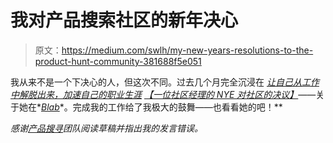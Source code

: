 # 我对产品搜索社区的新年决心

> 原文：<https://medium.com/swlh/my-new-years-resolutions-to-the-product-hunt-community-381688f5e051>

我从来不是一个下决心的人，但这次不同。过去几个月完全沉浸在 [*让自己从工作中解脱出来，加速自己的职业生涯*](https://medium.com/u/b8b4445269d0#.8cjijaf3a) *[*【一位社区经理的 NYE 对社区的决议】*](https://medium.com/u/14d6484b9806#.30t1m75a6)*——关于她在*[*Blab*](https://blab.im/)*。完成我的工作给了我极大的鼓舞——也看看她的吧！**

*感谢[产品搜寻](https://medium.com/u/b8b4445269d0?source=post_page-----381688f5e051--------------------------------)团队阅读草稿并指出我的发言错误。*